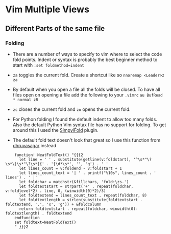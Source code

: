 # Vim Multiple Views

## Different Parts of the same file

### Folding

* There are a number of ways to specify to vim where to select the code fold points. Indent or syntax is probably the best beginner method to start with `:set foldmethod=indent`
* `za` toggles the current fold. Create a shortcut like so `nnoremap <Leader>z za`
* By default when you open a file all the folds will be closed. To have all files open on opening a file add the following to your `.vimrc`
    `au BufRead * normal zR`
* `zc` closes the current fold and `zo` opens the current fold.
* For Python folding I found the default indent to allow too many folds. Also the default Python Vim syntax file has no support for folding. To get around this I used the [SimpylFold][] plugin.

* The default fold text doesn't look that great so I use this function from [dhruvasagar](http://dhruvasagar.com/2013/03/28/vim-better-foldtext) instead

```vim
    function! NeatFoldText() "{{{2
      let line = ' ' . substitute(getline(v:foldstart), '^\s*"\?\s*\|\s*"\?\s*{{' . '{\d*\s*', '', 'g') . ' '
      let lines_count = v:foldend - v:foldstart + 1
      let lines_count_text = '| ' . printf("%10s", lines_count . ' lines') . ' |'
      let foldchar = matchstr(&fillchars, 'fold:\zs.')
      let foldtextstart = strpart('+' . repeat(foldchar, v:foldlevel*2) . line, 0, (winwidth(0)*2)/3)
      let foldtextend = lines_count_text . repeat(foldchar, 8)
      let foldtextlength = strlen(substitute(foldtextstart . foldtextend, '.', 'x', 'g')) + &foldcolumn
      return foldtextstart . repeat(foldchar, winwidth(0)-foldtextlength) . foldtextend
    endfunction
    set foldtext=NeatFoldText()
    " }}}2
```

[SimpylFold]: https://github.com/tmhedberg/SimpylFold